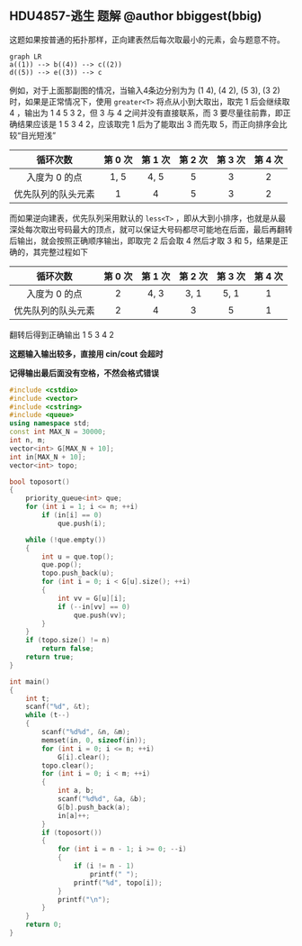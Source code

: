 ## HDU4857-逃生 题解 @author bbiggest(bbig)

这题如果按普通的拓扑那样，正向建表然后每次取最小的元素，会与题意不符。

``` mermaid
graph LR
a((1)) --> b((4)) --> c((2))
d((5)) --> e((3)) --> c
```



例如，对于上面那副图的情况，当输入4条边分别为为 (1 4), (4 2), (5 3), (3 2) 时，如果是正常情况下，使用 `greater<T>` 将点从小到大取出，取完 1 后会继续取 4 ，输出为 1 4 5 3 2，但 3 与 4 之间并没有直接联系，而 3 要尽量往前靠，即正确结果应该是 1 5 3 4 2，应该取完 1 后为了能取出 3 而先取 5，而正向排序会比较“目光短浅”

|      循环次数      | 第 0 次 | 第 1 次 | 第 2 次 | 第 3 次 | 第 4 次 |
| :----------------: | :-----: | :-----: | :-----: | :-----: | :-----: |
|   入度为 0 的点    |  1, 5   |  4, 5   |    5    |    3    |    2    |
| 优先队列的队头元素 |    1    |    4    |    5    |    3    |    2    |

而如果逆向建表，优先队列采用默认的 `less<T>` ，即从大到小排序，也就是从最深处每次取出号码最大的顶点，就可以保证大号码都尽可能地在后面，最后再翻转后输出，就会按照正确顺序输出，即取完 2 后会取 4 然后才取 3 和 5，结果是正确的，其完整过程如下

|      循环次数      | 第 0 次 | 第 1 次 | 第 2 次 | 第 3 次 | 第 4 次 |
| :----------------: | :-----: | :-----: | :-----: | :-----: | :-----: |
|   入度为 0 的点    |    2    |  4, 3   |  3, 1   |  5, 1   |    1    |
| 优先队列的队头元素 |    2    |    4    |    3    |    5    |    1    |

翻转后得到正确输出 1 5 3 4 2



**这题输入输出较多，直接用 cin/cout 会超时**

**记得输出最后面没有空格，不然会格式错误**

``` c++
#include <cstdio>
#include <vector>
#include <cstring>
#include <queue>
using namespace std;
const int MAX_N = 30000;
int n, m;
vector<int> G[MAX_N + 10];
int in[MAX_N + 10];
vector<int> topo;

bool toposort()
{
    priority_queue<int> que;
    for (int i = 1; i <= n; ++i)
        if (in[i] == 0)
            que.push(i);

    while (!que.empty())
    {
        int u = que.top();
        que.pop();
        topo.push_back(u);
        for (int i = 0; i < G[u].size(); ++i)
        {
            int vv = G[u][i];
            if (--in[vv] == 0)
                que.push(vv);
        }
    }
    if (topo.size() != n)
        return false;
    return true;
}

int main()
{
    int t;
    scanf("%d", &t);
    while (t--)
    {
        scanf("%d%d", &n, &m);
        memset(in, 0, sizeof(in));
        for (int i = 0; i <= n; ++i)
            G[i].clear();
        topo.clear();
        for (int i = 0; i < m; ++i)
        {
            int a, b;
            scanf("%d%d", &a, &b);
            G[b].push_back(a);
            in[a]++;
        }
        if (toposort())
        {
            for (int i = n - 1; i >= 0; --i)
            {
                if (i != n - 1)
                    printf(" ");
                printf("%d", topo[i]);
            }
            printf("\n");
        }
    }
    return 0;
}
```


